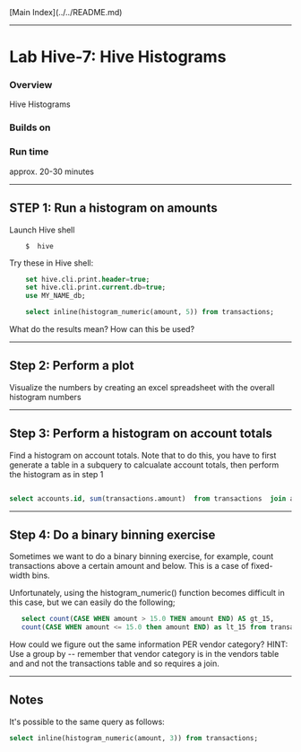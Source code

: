 <link rel='stylesheet' href='../assets/css/main.css'/>
[Main Index](../../README.md)

-----

# Lab Hive-7: Hive Histograms


### Overview
Hive Histograms

### Builds on

### Run time
approx. 20-30 minutes


--------------------------------
STEP 1:  Run a histogram on amounts
--------------------------------

Launch Hive shell
```
    $  hive
```

Try these in Hive shell:
```sql
    set hive.cli.print.header=true;
    set hive.cli.print.current.db=true;
    use MY_NAME_db;

    select inline(histogram_numeric(amount, 5)) from transactions;
```

What do the results mean?  How can this be used?

--------------------------------
Step 2: Perform a plot
--------------------------------

Visualize the numbers by creating an excel spreadsheet with the overall histogram numbers


--------------------------------
Step 3: Perform a histogram on account totals
--------------------------------

Find a histogram on account totals. Note that to do this, you have to first generate a table in a subquery
to calcualate account totals, then perform the histogram as in step 1

```sql

select accounts.id, sum(transactions.amount)  from transactions  join accounts on transactions.account_id = accounts.id group by accounts.id
```

-----------------------------------
Step 4: Do a binary binning exercise
-----------------------------------

Sometimes we want to do a binary binning exercise, for example, count transactions above a certain amount and below.  This is a case of fixed-width bins.

Unfortunately, using the histogram_numeric() function becomes difficult in this case, but we can easily do the following;

```sql
   select count(CASE WHEN amount > 15.0 THEN amount END) AS gt_15,
   count(CASE WHEN amount <= 15.0 then amount END) as lt_15 from transactions;
```

How could we figure out the same information PER vendor category?
HINT: Use a group by -- remember that vendor category is in the vendors table
and and not the transactions table and so requires a join.

---------------
Notes
------------

It's possible to the same query as follows:

```sql
select inline(histogram_numeric(amount, 3)) from transactions;
```
